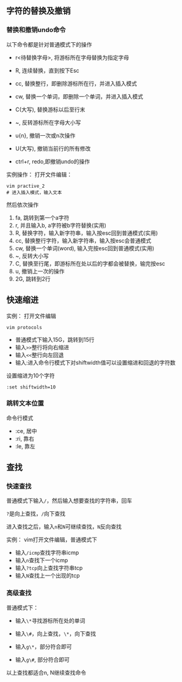 ## 字符的替换及撤销 ## 
### 替换和撤销undo命令 ### 

以下命令都是针对普通模式下的操作
- r<待替换字母>, 将游标所在字母替换为指定字母
- R, 连续替换，直到按下Esc
- cc, 替换整行，即删除游标所在行，并进入插入模式
- cw, 替换一个单词，即删除一个单词，并进入插入模式
- C(大写), 替换游标以后至行末
- ~, 反转游标所在字母大小写

- u{n}, 撤销一次或n次操作
- U(大写), 撤销当前行的所有修改
- ctrl+r, redo,即撤销undo的操作


实例操作：
打开文件编辑：
```
vim practive_2
# 进入插入模式，输入文本
```

然后依次操作
1. fa, 跳转到第一个a字符
2. r, 并且输入b, a字符被b字符替换(实用)
3. R, 替换字符，输入新字符串，输入按esc回到普通模式(实用)
4. cc, 替换整行字符，输入新字符串，输入按esc会普通模式
5. cw, 替换一个单词(word), 输入完按esc回到普通模式(实用)
6. ~, 反转大小写
7. C, 替换至行尾，即游标所在处以后的字都会被替换，输完按esc
8. u, 撤销上一次的操作
9. 2G, 跳转到2行

## 快速缩进 ##

实例：
打开文件编辑
```
vim protocols
```
- 普通模式下输入15G，跳转到15行
- 输入`>>`整行将向右缩进
- 输入`<<`整行向左回退
- 输入:进入命令行模式下对shiftwidth值可以设置缩进和回退的字符数

设置缩进为10个字符
```
:set shiftwidth=10
```

### 跳转文本位置 ###
命令行模式

- :ce, 居中
- :ri, 靠右
- :le, 靠左

## 查找 ## 
### 快速查找 ### 
普通模式下输入`/`，然后输入想要查找的字符串，回车

`?`是向上查找，`/`向下查找

进入查找之后，输入`n`和`N`可继续查找，`N`反向查找

实例：
vim打开文件编辑，普通模式下
- 输入`/icmp`查找字符串icmp
- 输入`n`查找下一个icmp
- 输入`?tcp`向上查找字符串tcp
- 输入`N`查找上一个出现的tcp

### 高级查找 ### 
普通模式下：

- 输入`\*`寻找游标所在处的单词
- 输入`\#`，向上查找，`\*`，向下查找

- 输入`g\*`，部分符合即可
- 输入`g\#`, 部分符合即可

以上查找都适合n, N继续查找命令